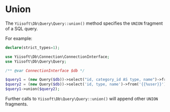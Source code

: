 # Union

The `Yiisoft\Db\Query\Query::union()` method specifies the `UNION` fragment of a SQL query.

For example:

```php
declare(strict_types=1);

use Yiisoft\Db\Connection\ConnectionInterface;
use Yiisoft\Db\Query\Query;

/** @var ConnectionInterface $db */

$query1 = (new Query($db))->select("id, category_id AS type, name")->from('{{%post}}')->limit(10);
$query2 = (new Query($db))->select('id, type, name')->from('{{%user}}')->limit(10);
$query1->union($query2);
```

Further calls to `Yiisoft\Db\Query\Query::union()` will append other `UNION` fragments.
